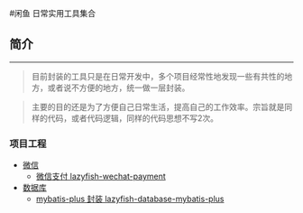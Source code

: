 #闲鱼 日常实用工具集合

## 简介

---
> 目前封装的工具只是在日常开发中，多个项目经常性地发现一些有共性的地方，或者说不方便的地方，统一做一层封装。

> 主要的目的还是为了方便自己日常生活，提高自己的工作效率。宗旨就是同样的代码，或者代码逻辑，同样的代码思想不写2次。


### 项目工程

- [微信](https://github.com/ufocjm/lazyfish-tool/tree/main/lazyfish-wechat)
    - [微信支付 lazyfish-wechat-payment](https://github.com/ufocjm/lazyfish-tool/tree/main/lazyfish-wechat/lazyfish-wechat-payment)
- [数据库](https://github.com/ufocjm/lazyfish-tool/tree/main/lazyfish-database)
    - [mybatis-plus 封装 lazyfish-database-mybatis-plus](https://github.com/ufocjm/lazyfish-tool/tree/main/lazyfish-database/lazyfish-database-mp)